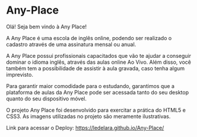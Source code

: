 # Any-Place

Olá! Seja bem vindo à Any Place! 

A Any Place é uma escola de inglês online, podendo ser realizado o cadastro através de uma assinatura mensal ou anual. 

A Any Place possui profissionais capacitados que vão te ajudar a conseguir dominar o idioma inglês, através das aulas online Ao Vivo. Além disso, você também tem a possibilidade de assistir à aula gravada, caso tenha algum imprevisto. 

Para garantir maior comodidade para o estudando, garantimos que a plataforma de aulas da Any Place pode ser acessada tanto do seu desktop quanto do seu dispositivo móvel.

O projeto Any Place foi desenvolvido para exercitar a prática do HTML5 e CSS3. As imagens utilizadas no projeto são meramente ilustrativas. 

Link para acessar o Deploy: https://ledelara.github.io/Any-Place/
